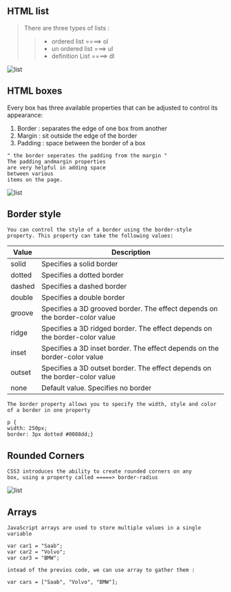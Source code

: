 ## HTML list

> There are three types of lists : 
>> + ordered list ====> ol
>> + un ordered list ===> ul
>> + definition List ====> dl

![list](https://www.csestack.org/wp-content/uploads/2018/07/HTML-ordered-unordered-list.png)

## HTML boxes 

Every box has three available properties that can be adjusted to control its appearance:

1. Border : separates the edge of one box from another
2. Margin :  sit outside the edge of the border
3. Padding :  space between the border of a box 

```
" the border seperates the padding from the margin "
The padding andmargin properties
are very helpful in adding space
between various
items on the page.
```

![list](https://techpatio.com/wp-content/uploads/2016/01/content_border_padding_margin.png)

## Border style 
```
You can control the style of a border using the border-style
property. This property can take the following values:
```
Value |	Description	
-------|-----
solid |	Specifies a solid border	
dotted |	Specifies a dotted border	
dashed |	Specifies a dashed border	
double |	Specifies a double border	
groove |	Specifies a 3D grooved border. The effect depends on the border-color value	
ridge | 	Specifies a 3D ridged border. The effect depends on the border-color value	
inset |	Specifies a 3D inset border. The effect depends on the border-color value	
outset |	Specifies a 3D outset border. The effect depends on the border-color value	
none |	Default value. Specifies no border	


```
The border property allows you to specify the width, style and color of a border in one property

p {
width: 250px;
border: 3px dotted #0088dd;}
```

## Rounded Corners
 
```
CSS3 introduces the ability to create rounded corners on any
box, using a property called =====> border-radius
```

![list](https://www.koolmoves.com/tutorials/phg/rounded_corners/exampler.gif)

## Arrays 
```
JavaScript arrays are used to store multiple values in a single variable
```

```
var car1 = "Saab";
var car2 = "Volvo";
var car3 = "BMW";

intead of the previos code, we can use array to gather them :

var cars = ["Saab", "Volvo", "BMW"];

```

